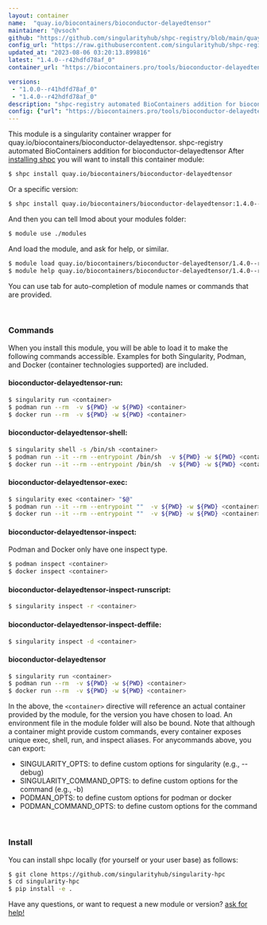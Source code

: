 ```yaml
---
layout: container
name:  "quay.io/biocontainers/bioconductor-delayedtensor"
maintainer: "@vsoch"
github: "https://github.com/singularityhub/shpc-registry/blob/main/quay.io/biocontainers/bioconductor-delayedtensor/container.yaml"
config_url: "https://raw.githubusercontent.com/singularityhub/shpc-registry/main/quay.io/biocontainers/bioconductor-delayedtensor/container.yaml"
updated_at: "2023-08-06 03:20:13.899816"
latest: "1.4.0--r42hdfd78af_0"
container_url: "https://biocontainers.pro/tools/bioconductor-delayedtensor"

versions:
 - "1.0.0--r41hdfd78af_0"
 - "1.4.0--r42hdfd78af_0"
description: "shpc-registry automated BioContainers addition for bioconductor-delayedtensor"
config: {"url": "https://biocontainers.pro/tools/bioconductor-delayedtensor", "maintainer": "@vsoch", "description": "shpc-registry automated BioContainers addition for bioconductor-delayedtensor", "latest": {"1.4.0--r42hdfd78af_0": "sha256:d1ad2c2f7049578604b4f4763128146dc38c74d43ba4ec75d4c59b00a42351fe"}, "tags": {"1.0.0--r41hdfd78af_0": "sha256:891c8aa10491b6a62051ee9ca8ccb6b2d02752fe455a51fbee987d5f1c95d677", "1.4.0--r42hdfd78af_0": "sha256:d1ad2c2f7049578604b4f4763128146dc38c74d43ba4ec75d4c59b00a42351fe"}, "docker": "quay.io/biocontainers/bioconductor-delayedtensor"}
---
```


This module is a singularity container wrapper for quay.io/biocontainers/bioconductor-delayedtensor.
shpc-registry automated BioContainers addition for bioconductor-delayedtensor
After [installing shpc](#install) you will want to install this container module:


```bash
$ shpc install quay.io/biocontainers/bioconductor-delayedtensor
```

Or a specific version:

```bash
$ shpc install quay.io/biocontainers/bioconductor-delayedtensor:1.4.0--r42hdfd78af_0
```

And then you can tell lmod about your modules folder:

```bash
$ module use ./modules
```

And load the module, and ask for help, or similar.

```bash
$ module load quay.io/biocontainers/bioconductor-delayedtensor/1.4.0--r42hdfd78af_0
$ module help quay.io/biocontainers/bioconductor-delayedtensor/1.4.0--r42hdfd78af_0
```

You can use tab for auto-completion of module names or commands that are provided.

<br>

### Commands

When you install this module, you will be able to load it to make the following commands accessible.
Examples for both Singularity, Podman, and Docker (container technologies supported) are included.

#### bioconductor-delayedtensor-run:

```bash
$ singularity run <container>
$ podman run --rm  -v ${PWD} -w ${PWD} <container>
$ docker run --rm  -v ${PWD} -w ${PWD} <container>
```

#### bioconductor-delayedtensor-shell:

```bash
$ singularity shell -s /bin/sh <container>
$ podman run --it --rm --entrypoint /bin/sh  -v ${PWD} -w ${PWD} <container>
$ docker run --it --rm --entrypoint /bin/sh  -v ${PWD} -w ${PWD} <container>
```

#### bioconductor-delayedtensor-exec:

```bash
$ singularity exec <container> "$@"
$ podman run --it --rm --entrypoint ""  -v ${PWD} -w ${PWD} <container> "$@"
$ docker run --it --rm --entrypoint ""  -v ${PWD} -w ${PWD} <container> "$@"
```

#### bioconductor-delayedtensor-inspect:

Podman and Docker only have one inspect type.

```bash
$ podman inspect <container>
$ docker inspect <container>
```

#### bioconductor-delayedtensor-inspect-runscript:

```bash
$ singularity inspect -r <container>
```

#### bioconductor-delayedtensor-inspect-deffile:

```bash
$ singularity inspect -d <container>
```



#### bioconductor-delayedtensor

```bash
$ singularity run <container>
$ podman run --rm  -v ${PWD} -w ${PWD} <container>
$ docker run --rm  -v ${PWD} -w ${PWD} <container>
```


In the above, the `<container>` directive will reference an actual container provided
by the module, for the version you have chosen to load. An environment file in the
module folder will also be bound. Note that although a container
might provide custom commands, every container exposes unique exec, shell, run, and
inspect aliases. For anycommands above, you can export:

 - SINGULARITY_OPTS: to define custom options for singularity (e.g., --debug)
 - SINGULARITY_COMMAND_OPTS: to define custom options for the command (e.g., -b)
 - PODMAN_OPTS: to define custom options for podman or docker
 - PODMAN_COMMAND_OPTS: to define custom options for the command

<br>

### Install

You can install shpc locally (for yourself or your user base) as follows:

```bash
$ git clone https://github.com/singularityhub/singularity-hpc
$ cd singularity-hpc
$ pip install -e .
```

Have any questions, or want to request a new module or version? [ask for help!](https://github.com/singularityhub/singularity-hpc/issues)